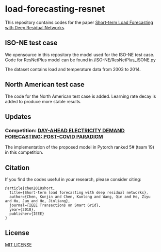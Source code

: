 # load-forecasting-resnet
This repository contains codes for the paper [Short-term Load Forecasting with Deep Residual Networks](https://ieeexplore.ieee.org/document/8372953).

## ISO-NE test case
We opensource in this repository the model used for the ISO-NE test case. Code for ResNetPlus model can be found in /ISO-NE/ResNetPlus_ISONE.py

The dataset contains load and temperature data from 2003 to 2014.

## North American test case
The code for the North American test case is added. Learning rate decay is added to produce more stable results.

## Updates
### Competition: [DAY-AHEAD ELECTRICITY DEMAND FORECASTING: POST-COVID PARADIGM](https://ieee-dataport.org/competitions/day-ahead-electricity-demand-forecasting-post-covid-paradigm)
The implementation of the proposed model in Pytorch ranked 5# (team 19) in this competition.

## Citation
If you find the codes useful in your research, please consider citing:

    @article{chen2018short,
      title={Short-term load forecasting with deep residual networks},
      author={Chen, Kunjin and Chen, Kunlong and Wang, Qin and He, Ziyu and Hu, Jun and He, Jinliang},
      journal={IEEE Transactions on Smart Grid},
      year={2018},
      publisher={IEEE}
    }

## License
[MIT LICENSE](LICENSE)
